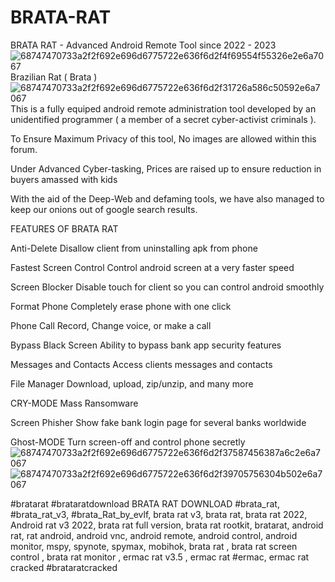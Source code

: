 # BRATA-RAT
BRATA RAT - Advanced Android Remote Tool since 2022 - 2023
![68747470733a2f2f692e696d6775722e636f6d2f4f69554f55326e2e6a7067](https://user-images.githubusercontent.com/83380140/215222238-8ff8b0c2-f8a1-4533-a705-e8003b8a74b4.jpg)
Brazilian Rat ( Brata )
![68747470733a2f2f692e696d6775722e636f6d2f31726a586c50592e6a7067](https://user-images.githubusercontent.com/83380140/215222261-0b2a53f2-fddb-4003-b08c-4945201a6211.jpg)
This is a fully equiped android remote administration tool developed by an unidentified programmer ( a member of a secret cyber-activist criminals ).

To Ensure Maximum Privacy of this tool, No images are allowed within this forum.

Under Advanced Cyber-tasking, Prices are raised up to ensure reduction in buyers amassed with kids

With the aid of the Deep-Web and defaming tools, we have also managed to keep our onions out of google search results.

FEATURES OF BRATA RAT

Anti-Delete
Disallow client from uninstalling apk from phone

Fastest Screen Control
Control android screen at a very faster speed

Screen Blocker
Disable touch for client so you can control android smoothly

Format Phone
Completely erase phone with one click

Phone Call
Record, Change voice, or make a call

Bypass Black Screen
Ability to bypass bank app security features

Messages and Contacts
Access clients messages and contacts

File Manager
Download, upload, zip/unzip, and many more

CRY-MODE
Mass Ransomware

Screen Phisher
Show fake bank login page for several banks worldwide

Ghost-MODE
Turn screen-off and control phone secretly
![68747470733a2f2f692e696d6775722e636f6d2f37587456387a6c2e6a7067](https://user-images.githubusercontent.com/83380140/215222309-18ff53de-bde8-4282-ab45-4dfc7fa54dcd.jpg)
![68747470733a2f2f692e696d6775722e636f6d2f39705756304b502e6a7067](https://user-images.githubusercontent.com/83380140/215222354-aad9695a-dc36-486e-99ee-02a66458f6f2.jpg)


#bratarat #brataratdownload BRATA RAT DOWNLOAD #brata_rat, #brata_rat_v3, #brata_Rat_by_evlf, brata rat v3, brata rat, brata rat 2022, Android rat v3 2022, brata rat full version, brata rat rootkit, bratarat, android rat, rat android, android vnc, android remote, android control, android monitor, mspy, spynote, spymax, mobihok, brata rat , brata rat screen control , brata rat monitor , ermac rat v3.5 , ermac rat #ermac, ermac rat cracked #brataratcracked
